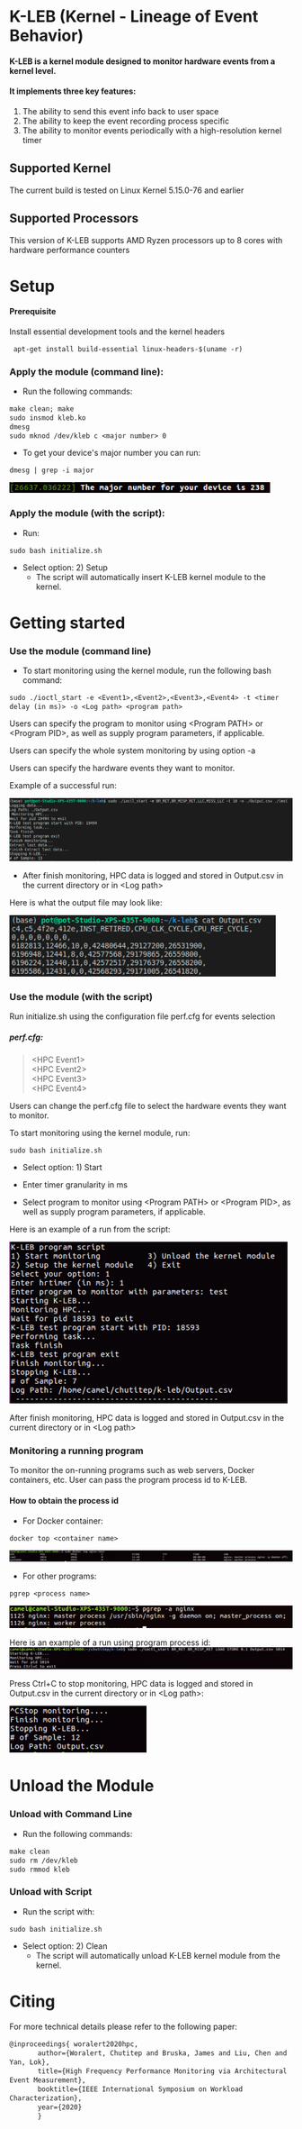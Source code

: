# K-LEB (Kernel - Lineage of Event Behavior)
#### K-LEB is a kernel module designed to monitor hardware events from a kernel level. 

#### It implements three key features:

1. The ability to send this event info back to user space
2. The ability to keep the event recording process specific
3. The ability to monitor events periodically with a high-resolution kernel timer

## Supported Kernel
The current build is tested on Linux Kernel 5.15.0-76 and earlier

## Supported Processors
This version of K-LEB supports AMD Ryzen processors up to 8 cores with hardware performance counters

# Setup

#### Prerequisite 
Install essential development tools and the kernel headers 
```
 apt-get install build-essential linux-headers-$(uname -r)
```

### Apply the module (command line):

- Run the following commands:
```
make clean; make
sudo insmod kleb.ko
dmesg
sudo mknod /dev/kleb c <major number> 0
```

- To get your device's major number you can run:
```
dmesg | grep -i major
```
![](Images/MajorNumber.png)

### Apply the module (with the script):
-  Run: 
```
sudo bash initialize.sh
```
- Select option: 2) Setup
    - The script will automatically insert K-LEB kernel module to the kernel.
    
# Getting started

### Use the module (command line)

- To start monitoring using the kernel module, run the following bash command:
```
sudo ./ioctl_start -e <Event1>,<Event2>,<Event3>,<Event4> -t <timer delay (in ms)> -o <Log path> <program path>
```

Users can specify the program to monitor using \<Program PATH\> or \<Program PID\>, as well as supply program parameters, if applicable.

Users can specify the whole system monitoring by using option -a

Users can specify the hardware events they want to monitor.

Example of a successful run:

![](Images/RunExample.PNG)

- After finish monitoring, HPC data is logged and stored in Output.csv in the current directory or in \<Log path\>

Here is what the output file may look like:

![](Images/output.PNG)

### Use the module (with the script)

Run initialize.sh using the configuration file perf.cfg for events selection

#####  perf.cfg:

> \<HPC Event1\> <br>
\<HPC Event2\> <br>
\<HPC Event3\> <br>
\<HPC Event4\> <br>

Users can change the perf.cfg file to select the hardware events they want to monitor.


To start monitoring using the kernel module, run:
```
sudo bash initialize.sh
```
- Select option: 1) Start

- Enter timer granularity in ms

- Select program to monitor using \<Program PATH\> or \<Program PID\>, as well as supply program parameters, if applicable. 

Here is an example of a run from the script:

![](Images/UseScript.png)

After finish monitoring, HPC data is logged and stored in Output.csv in the current directory or in \<Log path\>

### Monitoring a running program

To monitor the on-running programs such as web servers, Docker containers, etc. User can pass the program process id to K-LEB.

#### How to obtain the process id

- For Docker container:
```
docker top <container name>
```

![](Images/docker.png)

- For other programs:
```
pgrep <process name>
```

![](Images/pgrep.png)

Here is an example of a run using program process id:
![](Images/comandLine.png)

Press Ctrl+C to stop monitoring, HPC data is logged and stored in Output.csv in the current directory or in \<Log path\>:

![](Images/CrtlC.png)

# Unload the Module

### Unload with Command Line

- Run the following commands:
```
make clean
sudo rm /dev/kleb
sudo rmmod kleb
```

### Unload with Script

- Run the script with:
```
sudo bash initialize.sh
```

- Select option: 2) Clean
    - The script will automatically unload K-LEB kernel module from the kernel.
    
# Citing

For more technical details please refer to the following paper:
```
@inproceedings{ woralert2020hpc,
       author={Woralert, Chutitep and Bruska, James and Liu, Chen and Yan, Lok},
       title={High Frequency Performance Monitoring via Architectural Event Measurement},
       booktitle={IEEE International Symposium on Workload Characterization},
       year={2020}
       }
```
